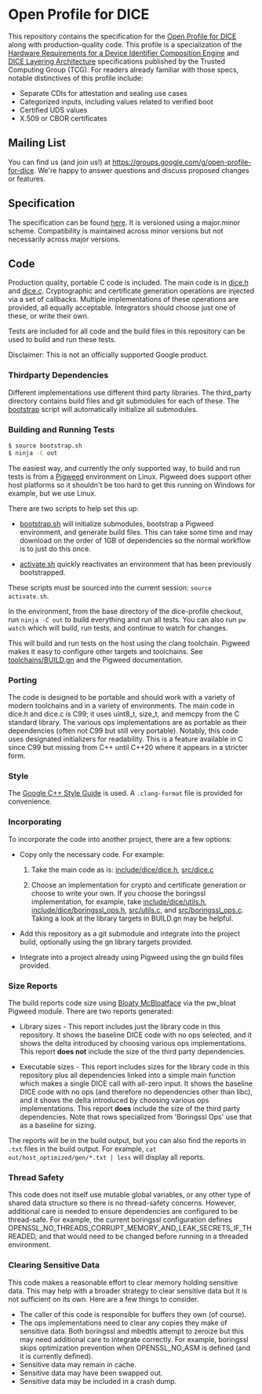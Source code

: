 # Open Profile for DICE

This repository contains the specification for the
[Open Profile for DICE](docs/specification.md) along with production-quality
code. This profile is a specialization of the
[Hardware Requirements for a Device Identifier Composition Engine](https://trustedcomputinggroup.org/resource/hardware-requirements-for-a-device-identifier-composition-engine/)
and
[DICE Layering Architecture](https://trustedcomputinggroup.org/resource/dice-layering-architecture/)
specifications published by the Trusted Computing Group (TCG). For readers
already familiar with those specs, notable distinctives of this profile include:

*   Separate CDIs for attestation and sealing use cases
*   Categorized inputs, including values related to verified boot
*   Certified UDS values
*   X.509 or CBOR certificates

## Mailing List

You can find us (and join us!) at
https://groups.google.com/g/open-profile-for-dice. We're happy to answer
questions and discuss proposed changes or features.

## Specification

The specification can be found [here](docs/specification.md). It is versioned
using a major.minor scheme. Compatibility is maintained across minor versions
but not necessarily across major versions.

## Code

Production quality, portable C code is included. The main code is in
[dice.h](include/dice/dice.h) and [dice.c](src/dice.c). Cryptographic and
certificate generation operations are injected via a set of callbacks. Multiple
implementations of these operations are provided, all equally acceptable.
Integrators should choose just one of these, or write their own.

Tests are included for all code and the build files in this repository can be
used to build and run these tests.

Disclaimer: This is not an officially supported Google product.

### Thirdparty Dependencies

Different implementations use different third party libraries. The third\_party
directory contains build files and git submodules for each of these. The
[bootstrap](bootstrap.sh) script will automatically initialize all submodules.

### Building and Running Tests

```bash
$ source bootstrap.sh
$ ninja -C out
```

The easiest way, and currently the only supported way, to build and run tests is
from a [Pigweed](https://pigweed.googlesource.com/pigweed/pigweed/) environment
on Linux. Pigweed does support other host platforms so it shouldn't be too hard
to get this running on Windows for example, but we use Linux.

There are two scripts to help set this up:

*   [bootstrap.sh](bootstrap.sh) will initialize submodules, bootstrap a Pigweed
    environment, and generate build files. This can take some time and may
    download on the order of 1GB of dependencies so the normal workflow is to
    just do this once.

*   [activate.sh](activate.sh) quickly reactivates an environment that has been
    previously bootstrapped.

These scripts must be sourced into the current session: `source activate.sh`.

In the environment, from the base directory of the dice-profile checkout, run
`ninja -C out` to build everything and run all tests. You can also run `pw
watch` which will build, run tests, and continue to watch for changes.

This will build and run tests on the host using the clang toolchain. Pigweed
makes it easy to configure other targets and toolchains. See
[toolchains/BUILD.gn](toolchains/BUILD.gn) and the Pigweed documentation.

### Porting

The code is designed to be portable and should work with a variety of modern
toolchains and in a variety of environments. The main code in dice.h and dice.c
is C99; it uses uint8\_t, size\_t, and memcpy from the C standard library. The
various ops implementations are as portable as their dependencies (often not C99
but still very portable). Notably, this code uses designated initializers for
readability. This is a feature available in C since C99 but missing from C++
until C++20 where it appears in a stricter form.

### Style

The [Google C++ Style Guide](https://google.github.io/styleguide/cppguide.html)
is used. A `.clang-format` file is provided for convenience.

### Incorporating

To incorporate the code into another project, there are a few options:

*   Copy only the necessary code. For example:

    1.  Take the main code as is: [include/dice/dice.h](include/dice/dice.h),
        [src/dice.c](src/dice.c)

    1.  Choose an implementation for crypto and certificate generation or choose
        to write your own. If you choose the boringssl implementation, for
        example, take [include/dice/utils.h](include/dice/utils.h),
        [include/dice/boringssl_ops.h](include/dice/boringssl_ops.h),
        [src/utils.c](src/utils.c), and
        [src/boringssl_ops.c](src/boringssl_ops.c). Taking a look at the library
        targets in BUILD.gn may be helpful.

*   Add this repository as a git submodule and integrate into the project build,
    optionally using the gn library targets provided.

*   Integrate into a project already using Pigweed using the gn build files
    provided.

### Size Reports

The build reports code size using
[Bloaty McBloatface](https://github.com/google/bloaty) via the pw\_bloat Pigweed
module. There are two reports generated:

*   Library sizes - This report includes just the library code in this
    repository. It shows the baseline DICE code with no ops selected, and it
    shows the delta introduced by choosing various ops implementations. This
    report **does not** include the size of the third party dependencies.

*   Executable sizes - This report includes sizes for the library code in this
    repository plus all dependencies linked into a simple main function which
    makes a single DICE call with all-zero input. It shows the baseline DICE
    code with no ops (and therefore no dependencies other than libc), and it
    shows the delta introduced by choosing various ops implementations. This
    report **does** include the size of the third party dependencies. Note that
    rows specialized from 'Boringssl Ops' use that as a baseline for sizing.

The reports will be in the build output, but you can also find the reports in
`.txt` files in the build output. For example, `cat out/host_optimized/gen/*.txt
| less` will display all reports.

### Thread Safety

This code does not itself use mutable global variables, or any other type of
shared data structure so there is no thread-safety concerns. However, additional
care is needed to ensure dependencies are configured to be thread-safe. For
example, the current boringssl configuration defines
OPENSSL\_NO\_THREADS\_CORRUPT\_MEMORY\_AND\_LEAK\_SECRETS\_IF\_THREADED, and
that would need to be changed before running in a threaded environment.

### Clearing Sensitive Data

This code makes a reasonable effort to clear memory holding sensitive data. This
may help with a broader strategy to clear sensitive data but it is not
sufficient on its own. Here are a few things to consider.

*   The caller of this code is responsible for buffers they own (of course).
*   The ops implementations need to clear any copies they make of sensitive
    data. Both boringssl and mbedtls attempt to zeroize but this may need
    additional care to integrate correctly. For example, boringssl skips
    optimization prevention when OPENSSL\_NO\_ASM is defined (and it is
    currently defined).
*   Sensitive data may remain in cache.
*   Sensitive data may have been swapped out.
*   Sensitive data may be included in a crash dump.
